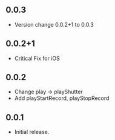 
## 0.0.3

* Version change 0.0.2+1 to 0.0.3

## 0.0.2+1

* Critical Fix for iOS

## 0.0.2

* Change play -> playShutter
* Add playStartRecord, playStopRecord

## 0.0.1

* Initial release.